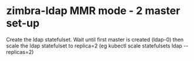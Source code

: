 # zimbra-ldap MMR mode - 2 master set-up

Create the ldap statefulset.
Wait until first master is created (ldap-0) then scale the ldap statefulset to replica=2  (eg kubectl scale statefulsets ldap --replicas=2)
